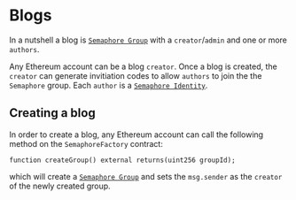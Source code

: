 # Blogs

In a nutshell a blog is [`Semaphore Group`](https://docs.semaphore.pse.dev/guides/groups) with a `creator`/`admin` and one or more `authors`.

Any Ethereum account can be a blog `creator`. Once a blog is created, the `creator` can generate invitiation codes to allow `authors` to join the the `Semaphore` group. Each `author` is a [`Semaphore Identity`](https://docs.semaphore.pse.dev/guides/identities).

## Creating a blog

In order to create a blog, any Ethereum account can call the following method on the `SemaphoreFactory` contract:

```solidity
function createGroup() external returns(uint256 groupId);
```

which will create a [`Semaphore Group`](https://docs.semaphore.pse.dev/guides/groups) and sets the `msg.sender` as the `creator` of the newly created group.

